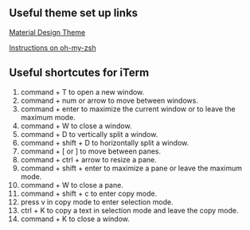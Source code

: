 ## Useful theme set up links


[Material Design Theme](https://github.com/MartinSeeler/iterm2-material-design)

[Instructions on oh-my-zsh](https://gist.github.com/kevin-smets/8568070)

## Useful shortcutes for iTerm
1. command + T to open a new window.
2. command + num or arrow to move between windows.
3. command + enter to maximize the current window or to leave the maximum mode.
4. command + W to close a window.
5. command + D to vertically split a window.
6. command + shift + D to horizontally split a window.
7. command + [ or ] to move between panes.
8. command + ctrl + arrow to resize a pane.
9. command + shift + enter to maximize a pane or leave the maximum  mode.
10. command + W to close a pane.
11. command + shift + c to enter copy mode.
12. press v in copy mode to enter selection mode.
13. ctrl + K to copy a text in selection mode and leave the copy mode.
14. command + K to close a window.